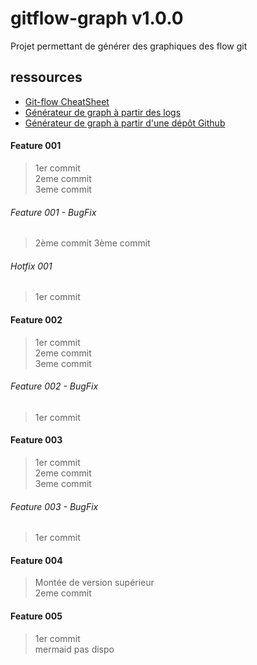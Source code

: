 # gitflow-graph v1.0.0
Projet permettant de générer des graphiques des flow git

## ressources
- [Git-flow CheatSheet](https://danielkummer.github.io/git-flow-cheatsheet/ "Git-flow CheatSheet")
- [Générateur de graph à partir des logs](http://bit-booster.com/graph.html "Générateur de graph à partir des logs")
- [Générateur de graph à partir d'une dépôt Github](http://beta.gitflowchart.com/ "Générateur de graph à partir d'une dépôt Github")

#### Feature 001
> 1er commit  
> 2eme commit  
> 3eme commit  
###### Feature 001 - BugFix
> 2ème commit
> 3ème commit
###### Hotfix 001
> 1er commit
#### Feature 002
> 1er commit  
> 2eme commit  
> 3eme commit
###### Feature 002 - BugFix
> 1er commit  
#### Feature 003
> 1er commit  
> 2eme commit  
> 3eme commit  
###### Feature 003 - BugFix
> 1er commit  
#### Feature 004
> Montée de version supérieur  
> 2eme commit
#### Feature 005
> 1er commit  
> mermaid pas dispo 